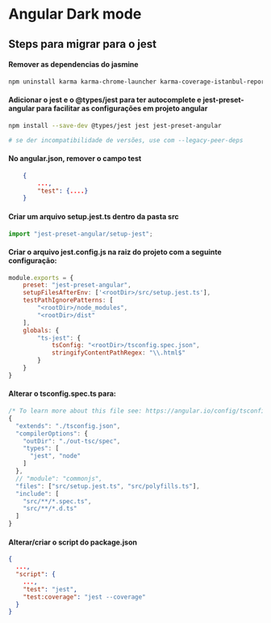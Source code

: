 # Angular Dark mode

## Steps para migrar para o jest

#### Remover as dependencias do jasmine
```bash
npm uninstall karma karma-chrome-launcher karma-coverage-istanbul-reporter karma-jasmine karma-jasmine-html-reporter @types/jasmine @types/jasminewd2 jasmine-core jasmine-spec-reporter
```

#### Adicionar o jest e o @types/jest para ter autocomplete e jest-preset-angular para facilitar as configurações em projeto angular
```bash
npm install --save-dev @types/jest jest jest-preset-angular

# se der incompatibilidade de versões, use com --legacy-peer-deps
```

#### No angular.json, remover o campo test
```json
    {
        ...,
        "test": {....}
    }
```

#### Criar um arquivo **setup.jest.ts** dentro da pasta src
```ts
import "jest-preset-angular/setup-jest";

```

#### Criar o arquivo **jest.config.js** na raiz do projeto com a seguinte configuração:

```js
module.exports = {
    preset: "jest-preset-angular",
    setupFilesAfterEnv: ['<rootDir>/src/setup.jest.ts'],
    testPathIgnorePatterns: [
        "<rootDir>/node_modules",
        "<rootDir>/dist"
    ],
    globals: {
        "ts-jest": {
            tsConfig: "<rootDir>/tsconfig.spec.json",
            stringifyContentPathRegex: "\\.html$"
        }
    }    
}
```


#### Alterar o tsconfig.spec.ts para:
```js
/* To learn more about this file see: https://angular.io/config/tsconfig. */
{
  "extends": "./tsconfig.json",
  "compilerOptions": {
    "outDir": "./out-tsc/spec",
    "types": [
      "jest", "node"
    ]
  },
  // "module": "commonjs",
  "files": ["src/setup.jest.ts", "src/polyfills.ts"],
  "include": [
    "src/**/*.spec.ts",
    "src/**/*.d.ts"
  ]
}
```

#### Alterar/criar o script do package.json

```json
{
  ...,
  "script": {
    ...,
    "test": "jest",
    "test:coverage": "jest --coverage"
  }
}
```
